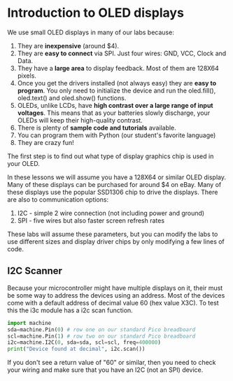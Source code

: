 # Introduction to OLED displays

We use small OLED displays in many of our labs because:

1. They are **inexpensive** (around $4).
2. They are **easy to connect** via SPI.  Just four wires: GND, VCC, Clock and Data.
3. They have a **large area** to display feedback.  Most of them are 128X64 pixels.
4. Once you get the drivers installed (not always easy) they are **easy to program**.  You only need to initialize the device and run the oled.fill(), oled.text() and oled.show() functions.
5. OLEDs, unlike LCDs, have **high contrast over a large range of input voltages**.  This means that as your batteries slowly discharge, your OLEDs will keep their high-quality contrast.
6. There is plenty of **sample code and tutorials** available.
7. You can program them with Python (our student's favorite language)
8. They are crazy fun!

The first step is to find out what type of display graphics chip is used in your OLED.


In these lessons we will assume you have a 128X64 or similar OLED display.  Many of these displays can be purchased for around $4 on eBay.  Many of these displays use the popular SSD1306 chip to drive the displays.  There are also to communication options:

1. I2C - simple 2 wire connection (not including power and ground)
2. SPI - five wires but also faster screen refresh rates

These labs will assume these parameters, but you can modify the labs to use different sizes and display driver chips by only modifying a few lines of code.

## I2C Scanner
Because your microcontroller might have multiple displays on it, their must be some way to address the devices using an address.  Most of the devices come with a default address of decimal value 60 (hex value X3C).  To test this the i3c module has a i2c scan function.

```py
import machine
sda=machine.Pin(0) # row one on our standard Pico breadboard
scl=machine.Pin(1) # row two on our standard Pico breadboard
i2c=machine.I2C(0, sda=sda, scl=scl, freq=400000)
print("Device found at decimal", i2c.scan())
```

If you don't see a return value of "60" or similar, then you need to check your wiring and make sure that you have an I2C (not an SPI) device.
